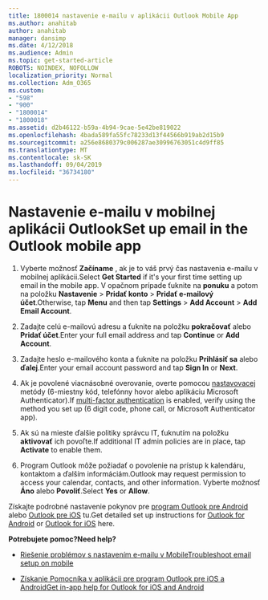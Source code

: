 ```yaml
---
title: 1800014 nastavenie e-mailu v aplikácii Outlook Mobile App
ms.author: anahitab
author: anahitab
manager: dansimp
ms.date: 4/12/2018
ms.audience: Admin
ms.topic: get-started-article
ROBOTS: NOINDEX, NOFOLLOW
localization_priority: Normal
ms.collection: Adm_O365
ms.custom:
- "598"
- "900"
- "1800014"
- "1800018"
ms.assetid: d2b46122-b59a-4b94-9cae-5e42be819022
ms.openlocfilehash: 4bada589fa55fc78233d13f44566b919ab2d15b9
ms.sourcegitcommit: a256e8680379c006287ae30996763051c4d9ff85
ms.translationtype: MT
ms.contentlocale: sk-SK
ms.lasthandoff: 09/04/2019
ms.locfileid: "36734180"
---
```

# <a name="set-up-email-in-the-outlook-mobile-app"></a><span data-ttu-id="63b16-102">Nastavenie e-mailu v mobilnej aplikácii Outlook</span><span class="sxs-lookup"><span data-stu-id="63b16-102">Set up email in the Outlook mobile app</span></span>

1. <span data-ttu-id="63b16-103">Vyberte možnosť **Začíname** , ak je to váš prvý čas nastavenia e-mailu v mobilnej aplikácii.</span><span class="sxs-lookup"><span data-stu-id="63b16-103">Select **Get Started** if it's your first time setting up email in the mobile app.</span></span> <span data-ttu-id="63b16-104">V opačnom prípade ťuknite na **ponuku** a potom na položku **Nastavenie** \> **Pridať konto** \> **Pridať e-mailový účet**.</span><span class="sxs-lookup"><span data-stu-id="63b16-104">Otherwise, tap **Menu** and then tap **Settings** \> **Add Account** \> **Add Email Account**.</span></span>

2. <span data-ttu-id="63b16-105">Zadajte celú e-mailovú adresu a ťuknite na položku **pokračovať** alebo **Pridať účet**.</span><span class="sxs-lookup"><span data-stu-id="63b16-105">Enter your full email address and tap **Continue** or **Add Account**.</span></span>

3. <span data-ttu-id="63b16-106">Zadajte heslo e-mailového konta a ťuknite na položku **Prihlásiť sa** alebo **ďalej**.</span><span class="sxs-lookup"><span data-stu-id="63b16-106">Enter your email account password and tap **Sign In** or **Next**.</span></span>

4. <span data-ttu-id="63b16-107">Ak je povolené viacnásobné overovanie, overte pomocou [nastavovacej](https://docs.microsoft.com/office365/admin/security-and-compliance/set-up-multi-factor-authentication) metódy (6-miestny kód, telefónny hovor alebo aplikáciu Microsoft Authenticator).</span><span class="sxs-lookup"><span data-stu-id="63b16-107">If [multi-factor authentication](https://docs.microsoft.com/office365/admin/security-and-compliance/set-up-multi-factor-authentication) is enabled, verify using the method you set up (6 digit code, phone call, or Microsoft Authenticator app).</span></span>

5. <span data-ttu-id="63b16-108">Ak sú na mieste ďalšie politiky správcu IT, ťuknutím na položku **aktivovať** ich povoľte.</span><span class="sxs-lookup"><span data-stu-id="63b16-108">If additional IT admin policies are in place, tap **Activate** to enable them.</span></span>

6. <span data-ttu-id="63b16-109">Program Outlook môže požiadať o povolenie na prístup k kalendáru, kontaktom a ďalším informáciám.</span><span class="sxs-lookup"><span data-stu-id="63b16-109">Outlook may request permission to access your calendar, contacts, and other information.</span></span> <span data-ttu-id="63b16-110">Vyberte možnosť **Áno** alebo **Povoliť**.</span><span class="sxs-lookup"><span data-stu-id="63b16-110">Select **Yes** or **Allow**.</span></span>

<span data-ttu-id="63b16-111">Získajte podrobné nastavenie pokynov pre [program Outlook pre Android](https://support.office.com/article/886db551-8dfa-4fd5-b835-f8e532091872.aspx) alebo [Outlook pre iOS](https://support.office.com/article/b2de2161-cc1d-49ef-9ef9-81acd1c8e234.aspx) tu.</span><span class="sxs-lookup"><span data-stu-id="63b16-111">Get detailed set up instructions for [Outlook for Android](https://support.office.com/article/886db551-8dfa-4fd5-b835-f8e532091872.aspx) or [Outlook for iOS](https://support.office.com/article/b2de2161-cc1d-49ef-9ef9-81acd1c8e234.aspx) here.</span></span>
  
 <span data-ttu-id="63b16-112">**Potrebujete pomoc?**</span><span class="sxs-lookup"><span data-stu-id="63b16-112">**Need help?**</span></span>
  
- [<span data-ttu-id="63b16-113">Riešenie problémov s nastavením e-mailu v Mobile</span><span class="sxs-lookup"><span data-stu-id="63b16-113">Troubleshoot email setup on mobile</span></span>](https://support.office.com/article/a264ef01-9c88-48fb-9285-7017e4f31f02.aspx)

- [<span data-ttu-id="63b16-114">Získanie Pomocníka v aplikácii pre program Outlook pre iOS a Android</span><span class="sxs-lookup"><span data-stu-id="63b16-114">Get in-app help for Outlook for iOS and Android</span></span>](https://support.office.com/article/218a22d1-9fa5-4889-b689-de1c63493243.aspx#ID0EAABAAA=Contact_Support)
